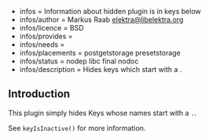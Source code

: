 - infos = Information about hidden plugin is in keys below
- infos/author = Markus Raab <elektra@libelektra.org>
- infos/licence = BSD
- infos/provides =
- infos/needs =
- infos/placements = postgetstorage presetstorage
- infos/status = nodep libc final nodoc
- infos/description = Hides keys which start with a .

## Introduction

This plugin simply hides Keys whose names start with a `.`.

See `keyIsInactive()` for more information.
